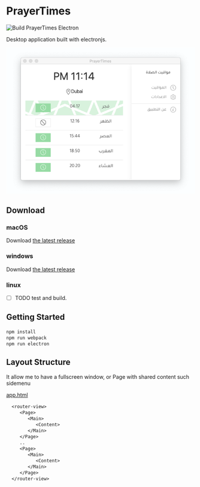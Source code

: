 # PrayerTimes
![Build PrayerTimes Electron](https://github.com/cogtea/prayertimes/workflows/Build%20PrayerTimes%20Electron/badge.svg)

Desktop application built with electronjs.

!['mac screenshot'](screenshot/dev-day-3-001.png)

## Download

### macOS

Download [the latest release](https://github.com/cogtea/prayertimes/releases/download/1.0.9/PrayerTimes-1.0.9.dmg)

### windows

Download [the latest release](https://github.com/cogtea/prayertimes/releases/download/1.0.9/PrayerTimes.Setup.1.0.9.exe)

### linux

- [ ] TODO  test and build.

## Getting Started

```shell
npm install
npm run webpack
npm run electron
```

## Layout Structure 
It allow me to have a fullscreen window, or Page with shared content such sidemenu

[app.html]('src/render/layouts/app.html')

```
  <router-view>
     <Page>
        <Main>
           <Content>
        </Main>
     </Page>
     ..
     <Page>
        <Main>
           <Content>
        </Main>
     </Page>
  </router-view>
```
